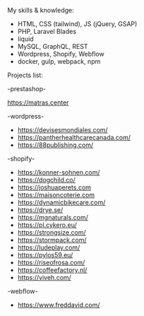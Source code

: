 My skills & knowledge:
- HTML, CSS (tailwind), JS (jQuery, GSAP)
- PHP, Laravel Blades
- liquid
- MySQL, GraphQL, REST
- Wordpress, Shopify, Webflow
- docker, gulp, webpack, npm

Projects list:

-prestashop-

https://matras.center

-wordpress-

- https://devisesmondiales.com/
- https://pantherhealthcarecanada.com/
- https://88publishing.com/

-shopify-

- https://konner-sohnen.com/
- https://dogchild.co/
- https://joshuaperets.com
- https://maisoncoterie.com
- https://dynamicbikecare.com/
- https://drye.se/
- https://mgnaturals.com/
- https://pl.cykero.eu/
- https://strongsize.com/
- https://stormpack.com/
- https://ludeplay.com/
- https://pylos59.eu/
- https://riseofrosa.com/
- https://coffeefactory.nl/
- https://viveh.com/

-webflow-

- https://www.freddavid.com/
